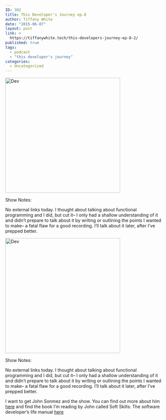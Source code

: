 ```yaml
---
ID: 302
title: This Developer's Journey ep.8
author: Tiffany White
date: "2015-06-07"
layout: post
link: >
  https://tiffanywhite.tech/this-developers-journey-ep-8-2/
published: true
tags:
  - podcast
  - "this developer's journey"
categories:
  - Uncategorized
---
```



<img class=" aligncenter" src="http://helloburgh.me/wp-content/uploads/2015/06/wpid-Dev-Logo.png" alt="Dev" width="365" height="365" />

Show Notes:

No external links today. I thought about talking about functional programming and I did, but cut it– I only had a shallow understanding of it and didn’t prepare to talk about it by writing or outlining the points I wanted to make– a fatal flaw for a good recording. I’ll talk about it later, after I’ve prepped better.




<img class=" aligncenter" src="http://helloburgh.me/wp-content/uploads/2015/06/wpid-Dev-Logo.png" alt="Dev" width="365" height="365" />

Show Notes:

No external links today. I thought about talking about functional programming and I did, but cut it– I only had a shallow understanding of it and didn’t prepare to talk about it by writing or outlining the points I wanted to make– a fatal flaw for a good recording. I’ll talk about it later, after I’ve prepped better.





I want to get John Sonmez and the show. You can find out more about him <a href="http://simpleprogrammer.com/">here</a> and find the book I’m reading by John called Soft Skills: The software developer’s life manual <a href="http://www.amazon.com/gp/product/1617292397/ref=as_li_tl?ie=UTF8&amp;camp=1789&amp;creative=390957&amp;creativeASIN=1617292397&amp;linkCode=as2&amp;tag=makithecompsi-20&amp;linkId=YNX4566EEVSNF3IL">here</a>